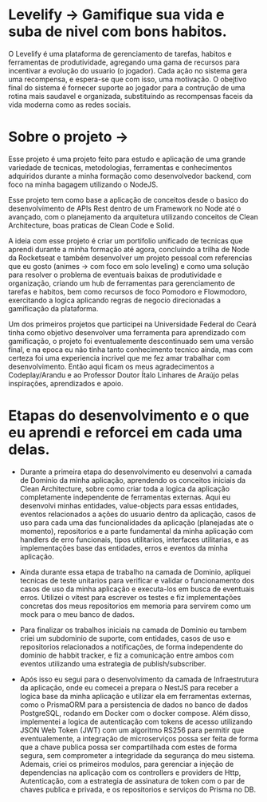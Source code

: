# Levelify -> Gamifique sua vida e suba de nivel com bons habitos. 
O Levelify é uma plataforma de gerenciamento de tarefas, habitos e ferramentas de produtividade, agregando uma gama de recursos para incentivar a evolução do usuario (o jogador). Cada ação no sistema gera uma recompensa, e espera-se que com isso, uma motivação. O obejtivo final do sistema é fornecer suporte ao jogador para a contrução de uma rotina mais saudavel e organizada, substituíndo as recompensas faceis da vida moderna como as redes sociais.


# Sobre o projeto -> 

Esse projeto é uma projeto feito para estudo e aplicação de uma grande variedade de tecnicas, metodologias, ferramentas e conhecimentos adquiridos durante a minha formação como desenvolvedor backend, com foco na minha bagagem utilizando o NodeJS.

Esse projeto tem como base a aplicação de conceitos desde o basico do desenvolvimento de APIs Rest dentro de um Framework no Node até o avançado, com o planejamento da arquitetura utilizando conceitos de Clean Architecture, boas praticas de Clean Code e Solid.

A ideia com esse projeto é criar um portifolio unificado de tecnicas que aprendi durante a minha formação até agora, concluíndo a trilha de Node da Rocketseat e também desenvolver um projeto pessoal com referencias que eu gosto (animes -> com foco em solo leveling) e como uma solução para resolver o problema de eventuais baixas de produtividade e organização, criando um hub de ferramentas para gerenciamento de tarefas e habitos, bem como recursos de foco Pomodoro e Flowmodoro, exercitando a logica aplicando regras de negocio direcionadas a gamificação da plataforma.

Um dos primeiros projetos que participei na Universidade Federal do Ceará tinha como objetivo desenvolver uma ferramenta para aprendizado com gamificação, o projeto foi eventualemente descontinuado sem uma versão final, e na epoca eu não tinha tanto conhecimento tecnico ainda, mas com certeza foi uma experiencia incrivel que me fez amar trabalhar com desenvolvimento. Então aqui ficam os meus agradecimentos a Codeplay/Arandu e ao Professor Doutor Ítalo Linhares de Araújo pelas inspirações, aprendizados e apoio.

# Etapas do desenvolvimento e o que eu aprendi e reforcei em cada uma delas.

- Durante a primeira etapa do desenvolvimento eu desenvolvi a camada de Dominio da minha aplicação, aprendendo os conceitos iniciais da Clean Architecture, sobre como criar toda a logica da aplicação completamente independente de ferramentas externas. Aqui eu desenvolvi minhas entidades, value-objects para essas entidades, eventos relacionados a ações do usuario dentro da aplicação, casos de uso para cada uma das funcionalidades da aplicação (planejadas ate o momento), repositorios e a parte fundamental da minha aplicação com handlers de erro funcionais, tipos utilitarios, interfaces utilitarias, e as implementações base das entidades, erros e eventos da minha aplicação.

- Ainda durante essa etapa de trabalho na camada de Dominio, apliquei tecnicas de teste unitarios para verificar e validar o funcionamento dos casos de uso da minha aplicação e executa-los em busca de eventuais erros. Utilizei o vitest para escrever os testes e fiz implementações concretas dos meus repositorios em memoria para servirem como um mock para o meu banco de dados.

- Para finalizar os trabalhos iniciais na camada de Dominio eu tambem criei um subdominio de suporte, com entidades, casos de uso e repositorios relacionados a notificações, de forma independente do dominio de habbit tracker, e fiz a comunicação entre ambos com eventos utilizando uma estrategia de publish/subscriber.

- Após isso eu segui para o desenvolvimento da camada de Infraestrutura da aplicação, onde eu comecei a prepara o NestJS para receber a logica base da minha aplicação e utilizar ela em ferramentas externas, como o PrismaORM para a persistencia de dados no banco de dados PostgreSQL, rodando em Docker com o docker compose. Além disso, implementei a logica de autenticação com tokens de acesso utilizando JSON Web Token (JWT) com um algoritmo RS256 para permitir que eventualemente, a integração de microserviços possa ser feita de forma que a chave publica possa ser compartilhada com estes de forma segura, sem comprometer a integridade da segurança do meu sistema. Ademais, criei os primeiros modulos, para gerenciar a injeção de dependencias na aplicação com os controllers e providers de Http, Autenticação, com a estrategia de assinatura de token com o par de chaves publica e privada, e os repositorios e serviços do Prisma no DB.
